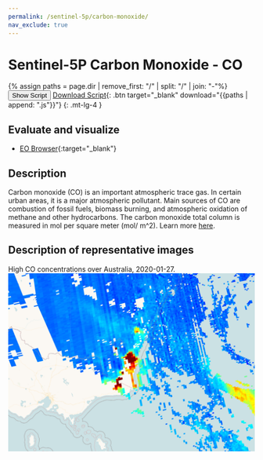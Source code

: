 ```yaml
---
permalink: /sentinel-5p/carbon-monoxide/
nav_exclude: true
---
```


# Sentinel-5P Carbon Monoxide - CO
{% assign paths = page.dir | remove_first: "/" | split: "/" | join: "-"%}
<button class="btn btn-primary" id="toggle-script" onclick="toggleScript()">Show Script</button>
[Download Script](script.js){: .btn target="_blank" download="{{paths | append: ".js"}}"}
{: .mt-lg-4 }

<div id="script" style="display:none;"> 
{% highlight javascript %}
{% include_relative script.js %}
{% endhighlight %}
</div>

## Evaluate and visualize
 - [EO Browser](https://sentinelshare.page.link/HVAb){:target="_blank"}   

## Description
Carbon monoxide (CO) is an important atmospheric trace gas. In certain urban areas, it is a major atmospheric pollutant. Main sources of CO are combustion of fossil fuels, biomass burning, and atmospheric oxidation of methane and other hydrocarbons. The carbon monoxide total column is measured in mol per square meter (mol/ m^2). Learn more [here](http://www.tropomi.eu/data-products/carbon-monoxide).

## Description of representative images

High CO concentrations over Australia, 2020-01-27.
![NO2 tropospheric column](fig/fig1.png)


